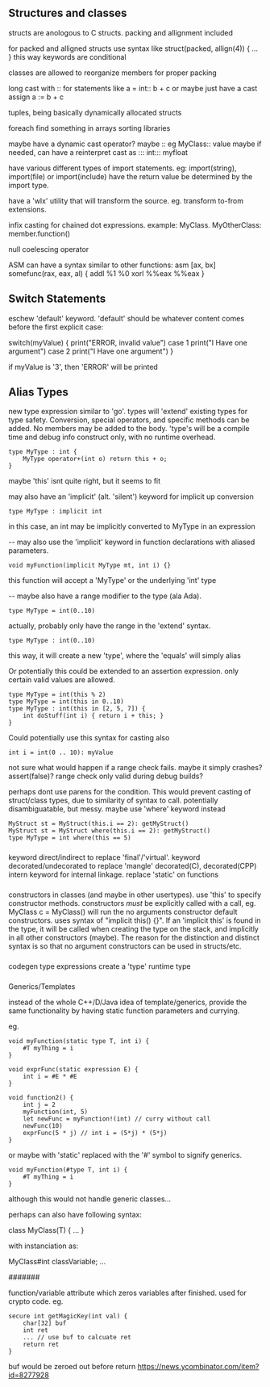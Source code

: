 ## Structures and classes

structs are anologous to C structs. packing and allignment included

for packed and alligned structs use syntax like struct(packed, allign(4)) { ... }
    this way keywords are conditional

classes are allowed to reorganize members for proper packing

long cast with :: for statements like a = int:: b + c
    or maybe just have a cast assign a := b + c

tuples, being basically dynamically allocated structs

foreach
find something in arrays
sorting
libraries

maybe have a dynamic cast operator? maybe ::
eg MyClass:: value
maybe if needed, can have a reinterpret cast as :::
int::: myfloat

have various different types of import statements. eg: import(string), import(file) or import(include)
have the return value be determined by the import type.

have a 'wlx' utility that will transform the source. eg. transform to-from extensions.

infix casting for chained dot expressions. example: MyClass. MyOtherClass: member.function()

null coelescing operator

ASM can have a syntax similar to other functions: 
    asm [ax, bx] somefunc(rax, eax, al)
    {
        addl %1 %0
        xorl %%eax %%eax
    }

## Switch Statements

eschew 'default' keyword. 'default' should be whatever content comes before
the  first explicit case:

switch(myValue)
{
    print("ERROR, invalid value")
    case 1
        print("I Have one argument")
    case 2
        print("I Have one argument")
}

if myValue is '3', then 'ERROR' will be printed


## Alias Types

new type expression similar to 'go'. types will 'extend' existing types for type safety. 
Conversion, special operators, and specific methods can be added. No members may be added to the body.
'type's will be a compile time and debug info construct only, with no runtime overhead.

    type MyType : int {
        MyType operator+(int o) return this + o;
    }

maybe 'this' isnt quite right, but it seems to fit

may also have an 'implicit' (alt. 'silent') keyword for implicit up conversion

    type MyType : implicit int

in this case, an int may be implicitly converted to MyType in an expression

-- 
may also use the 'implicit' keyword in function declarations with aliased parameters. 

    void myFunction(implicit MyType mt, int i) {}

this function will accept a 'MyType' or the underlying 'int' type

--
maybe also have a range modifier to the type (ala Ada). 

    type MyType = int(0..10)

actually, probably only have the range in the 'extend' syntax.
    
    type MyType : int(0..10)

this way, it will create a new 'type', where the 'equals' will simply alias


Or potentially this could be extended to an assertion expression. only certain valid values are allowed.

    type MyType = int(this % 2)
    type MyType = int(this in 0..10)
    type MyType : int(this in [2, 5, 7]) {
        int doStuff(int i) { return i + this; }
    }

Could potentially use this syntax for casting also

    int i = int(0 .. 10): myValue

not sure what would happen if a range check fails. maybe it simply crashes? assert(false)?
range check only valid during debug builds?

perhaps dont use parens for the condition. This would prevent casting of struct/class types,
due to similarity of syntax to call. potentially disambiguatable, but messy. maybe use
'where' keyword instead

    MyStruct st = MyStruct(this.i == 2): getMyStruct()
    MyStruct st = MyStruct where(this.i == 2): getMyStruct()
    type MyType = int where(this == 5)
    



###
keyword direct/indirect to replace 'final'/'virtual'.
keyword decorated/undecorated to replace 'mangle'
decorated(C), decorated(CPP)
intern keyword for internal linkage. replace 'static' on functions

###
constructors in classes (and maybe in other usertypes).
    use 'this' to specify constructor methods. constructors *must* be explicitly called with
    a call, eg.
    MyClass c = MyClass()
    will run the no arguments constructor
default constructors. uses syntax of "implicit this() {}". If an 'implicit this' is found
in the type, it will be called when creating the type on the stack, and implicitly in all other
constructors (maybe).
The reason for the distinction and distinct syntax 
is so that no argument constructors can be used in structs/etc.

###
codegen type expressions
create a 'type' runtime type

###
Generics/Templates

instead of the whole C++/D/Java idea of template/generics, provide the
same functionality by having static function parameters and currying.

eg.

    void myFunction(static type T, int i) {
        #T myThing = i
    }

    void exprFunc(static expression E) {
        int i = #E * #E
    }

    void function2() {
        int j = 2
        myFunction(int, 5)
        let newFunc = myFunction!(int) // curry without call
        newFunc(10)
        exprFunc(5 * j) // int i = (5*j) * (5*j)
    }

or maybe with 'static' replaced with the '#' symbol to signify generics.

    void myFunction(#type T, int i) {
        #T myThing = i
    }

although this would not handle generic classes...

perhaps can also have following syntax:

class MyClass(T) {
    ...
}

with instanciation as:

MyClass#int classVariable; ...

#######

function/variable attribute which zeros variables after finished.
used for crypto code. eg.

    secure int getMagicKey(int val) {
        char[32] buf
        int ret
        ... // use buf to calcuate ret
        return ret
    }

buf would be zeroed out before return
https://news.ycombinator.com/item?id=8277928
